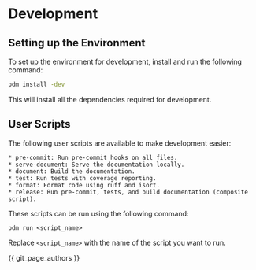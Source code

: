 # Development


## Setting up the Environment

To set up the environment for development, install  and run the following command:


```bash
pdm install -dev
```

This will install all the dependencies required for development.

## User Scripts

The following user scripts are available to make development easier:

    * pre-commit: Run pre-commit hooks on all files.
    * serve-document: Serve the documentation locally.
    * document: Build the documentation.
    * test: Run tests with coverage reporting.
    * format: Format code using ruff and isort.
    * release: Run pre-commit, tests, and build documentation (composite script).

These scripts can be run using the following command:

`pdm run <script_name>`

Replace `<script_name>` with the name of the script you want to run.

{{ git_page_authors }}